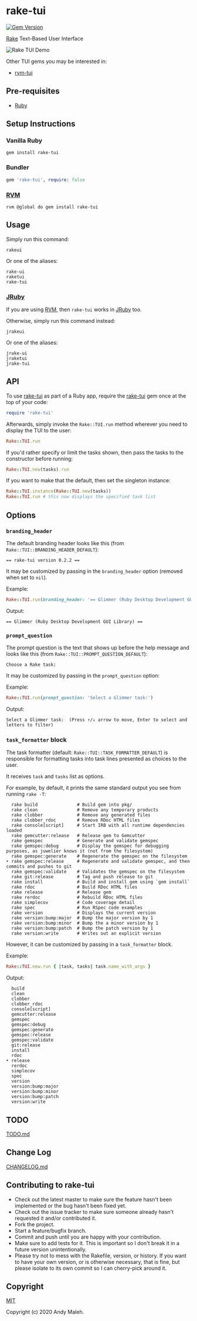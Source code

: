 # rake-tui
[![Gem Version](https://badge.fury.io/rb/rake-tui.svg)](https://badge.fury.io/rb/rake-tui)

[Rake](https://github.com/ruby/rake) Text-Based User Interface

![Rake TUI Demo](rake-tui-demo.gif)

Other TUI gems you may be interested in:
- [rvm-tui](https://github.com/AndyObtiva/rvm-tui)

## Pre-requisites

- [Ruby](https://www.ruby-lang.org/en/)

## Setup Instructions

### Vanilla Ruby

```
gem install rake-tui
```

### Bundler

```ruby
gem 'rake-tui', require: false
```

### [RVM](https://rvm.io/)

```
rvm @global do gem install rake-tui
```

## Usage

Simply run this command:

```
rakeui
```

Or one of the aliases:

```
rake-ui
raketui
rake-tui
```

### [JRuby](https://www.jruby.org/)

If you are using [RVM](https://rvm.io/), then `rake-tui` works in [JRuby](https://www.jruby.org/) too.

Otherwise, simply run this command instead:

```
jrakeui
```

Or one of the aliases:

```
jrake-ui
jraketui
jrake-tui
```

## API

To use [rake-tui](https://rubygems.org/gems/rake-tui) as part of a Ruby app, require the [rake-tui](https://rubygems.org/gems/rake-tui) gem once at the top of your code:

```ruby
require 'rake-tui'
```

Afterwards, simply invoke the `Rake::TUI.run` method wherever you need to display the TUI to the user:

```ruby
Rake::TUI.run
```

If you'd rather specify or limit the tasks shown, then pass the tasks to the constructor before running:

```ruby
Rake::TUI.new(tasks).run
```

If you want to make that the default, then set the singleton instance:

```ruby
Rake::TUI.instance(Rake::TUI.new(tasks))
Rake::TUI.run # this now displays the specified task list
```

## Options

### `branding_header`

The default branding header looks like this (from `Rake::TUI::BRANDING_HEADER_DEFAULT`):

```
== rake-tui version 0.2.2 ==
```

It may be customized by passing in the `branding_header` option (removed when set to `nil`).

Example:

```ruby
Rake::TUI.run(branding_header: '== Glimmer (Ruby Desktop Development GUI Library) ==')
```

Output:

```
== Glimmer (Ruby Desktop Development GUI Library) ==
```

### `prompt_question`

The prompt question is the text that shows up before the help message and looks like this (from `Rake::TUI::PROMPT_QUESTION_DEFAULT`):

```
Choose a Rake task:
```

It may be customized by passing in the `prompt_question` option:

Example:

```ruby
Rake::TUI.run(prompt_question: 'Select a Glimmer task:')
```

Output:

```
Select a Glimmer task:  (Press ↑/↓ arrow to move, Enter to select and letters to filter)
```

### `task_formatter` block

The task formatter (default: `Rake::TUI::TASK_FORMATTER_DEFAULT`) is responsible for formatting
tasks into task lines presented as choices to the user.

It receives `task` and `tasks` list as options.

For example, by default, it prints the same standard output you see from running `rake -T`:

```
  rake build               # Build gem into pkg/
  rake clean               # Remove any temporary products
  rake clobber             # Remove any generated files
  rake clobber_rdoc        # Remove RDoc HTML files
  rake console[script]     # Start IRB with all runtime dependencies loaded
  rake gemcutter:release   # Release gem to Gemcutter
  rake gemspec             # Generate and validate gemspec
  rake gemspec:debug       # Display the gemspec for debugging purposes, as juwelier knows it (not from the filesystem)
  rake gemspec:generate    # Regenerate the gemspec on the filesystem
‣ rake gemspec:release     # Regenerate and validate gemspec, and then commits and pushes to git
  rake gemspec:validate    # Validates the gemspec on the filesystem
  rake git:release         # Tag and push release to git
  rake install             # Build and install gem using `gem install`
  rake rdoc                # Build RDoc HTML files
  rake release             # Release gem
  rake rerdoc              # Rebuild RDoc HTML files
  rake simplecov           # Code coverage detail
  rake spec                # Run RSpec code examples
  rake version             # Displays the current version
  rake version:bump:major  # Bump the major version by 1
  rake version:bump:minor  # Bump the a minor version by 1
  rake version:bump:patch  # Bump the patch version by 1
  rake version:write       # Writes out an explicit version
```

However, it can be customized by passing in a `task_formatter` block.

Example:

```ruby
Rake::TUI.new.run { |task, tasks| task.name_with_args }
```

Output:

```
  build
  clean
  clobber
  clobber_rdoc
  console[script]
  gemcutter:release
  gemspec
  gemspec:debug
  gemspec:generate
  gemspec:release
  gemspec:validate
  git:release
  install
  rdoc
‣ release
  rerdoc
  simplecov
  spec
  version
  version:bump:major
  version:bump:minor
  version:bump:patch
  version:write
```

## TODO

[TODO.md](TODO.md)

## Change Log

[CHANGELOG.md](CHANGELOG.md)

## Contributing to rake-tui

-   Check out the latest master to make sure the feature hasn't been
    implemented or the bug hasn't been fixed yet.
-   Check out the issue tracker to make sure someone already hasn't
    requested it and/or contributed it.
-   Fork the project.
-   Start a feature/bugfix branch.
-   Commit and push until you are happy with your contribution.
-   Make sure to add tests for it. This is important so I don't break it
    in a future version unintentionally.
-   Please try not to mess with the Rakefile, version, or history. If
    you want to have your own version, or is otherwise necessary, that
    is fine, but please isolate to its own commit so I can cherry-pick
    around it.

## Copyright

[MIT](LICENSE.txt)

Copyright (c) 2020 Andy Maleh.
